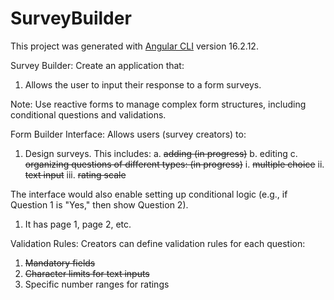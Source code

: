 # SurveyBuilder

This project was generated with [Angular CLI](https://github.com/angular/angular-cli) version 16.2.12.

Survey Builder: Create an application that:

1.  Allows the user to input their response to a form surveys.

Note: Use reactive forms to manage complex form structures, including conditional questions and validations.

Form Builder Interface: Allows users (survey creators) to:

1.  Design surveys. This includes:
    a. ~~adding (in progress)~~
    b. editing
    c. ~~organizing questions of different types: (in progress)~~
    i. ~~multiple choice~~
    ii. ~~text input~~
    iii. ~~rating scale~~

The interface would also enable setting up conditional logic (e.g., if Question 1 is "Yes," then show Question 2).

1.  It has page 1, page 2, etc.

Validation Rules: Creators can define validation rules for each question:

1.  ~~Mandatory fields~~
2.  ~~Character limits for text inputs~~
3.  Specific number ranges for ratings
